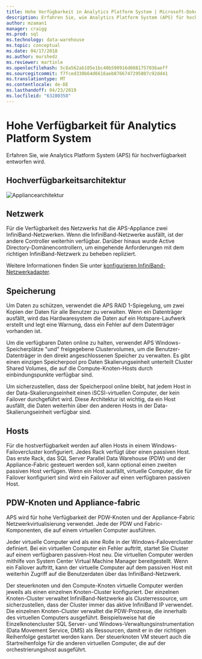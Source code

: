 ```yaml
---
title: Hohe Verfügbarkeit in Analytics Platform System | Microsoft-Dokumentation
description: Erfahren Sie, wie Analytics Platform System (APS) für hochverfügbarkeit entworfen wird.
author: mzaman1
manager: craigg
ms.prod: sql
ms.technology: data-warehouse
ms.topic: conceptual
ms.date: 04/17/2018
ms.author: murshedz
ms.reviewer: martinle
ms.openlocfilehash: 5c8a562ab105e1bc40b590916d0881757036aeff
ms.sourcegitcommit: f7fced330b64d6616aeb8766747295807c92dd41
ms.translationtype: MT
ms.contentlocale: de-DE
ms.lasthandoff: 04/23/2019
ms.locfileid: "63280358"
---
```

# <a name="analytics-platform-system-high-availability"></a>Hohe Verfügbarkeit für Analytics Platform System
Erfahren Sie, wie Analytics Platform System (APS) für hochverfügbarkeit entworfen wird.  
  
## <a name="high-availability-architecture"></a>Hochverfügbarkeitsarchitektur  
![Appliancearchitektur](media/appliance-architecture.png "Anwendungsarchitektur")  
  
## <a name="network"></a>Netzwerk  
Für die Verfügbarkeit des Netzwerks hat die APS-Appliance zwei InfiniBand-Netzwerken. Wenn die InfiniBand-Netzwerke ausfällt, ist der andere Controller weiterhin verfügbar. Darüber hinaus wurde Active Directory-Domänencontrollern, um eingehende Anforderungen mit dem richtigen InfiniBand-Netzwerk zu beheben repliziert.  
  
Weitere Informationen finden Sie unter [konfigurieren InfiniBand-Netzwerkadapter](configure-infiniband-network-adapters.md).  
  
## <a name="storage"></a>Speicherung  
Um Daten zu schützen, verwendet die APS RAID 1-Spiegelung, um zwei Kopien der Daten für alle Benutzer zu verwalten. Wenn ein Datenträger ausfällt, wird das Hardwaresystem die Daten auf ein Hotspare-Laufwerk erstellt und legt eine Warnung, dass ein Fehler auf dem Datenträger vorhanden ist.  
  
Um die verfügbaren Daten online zu halten, verwendet APS Windows-Speicherplätze "und" freigegebene Clustervolumes, um die Benutzer-Datenträger in den direkt angeschlossenen Speicher zu verwalten. Es gibt einen einzigen Speicherpool pro Daten Skalierungseinheit unterteilt Cluster Shared Volumes, die auf die Compute-Knoten-Hosts durch einbindungspunkte verfügbar sind.  
  
Um sicherzustellen, dass der Speicherpool online bleibt, hat jedem Host in der Data-Skalierungseinheit einen iSCSI-virtuellen Computer, der kein Failover durchgeführt wird. Diese Architektur ist wichtig, da ein Host ausfällt, die Daten weiterhin über den anderen Hosts in der Data-Skalierungseinheit verfügbar sind.  
  
## <a name="hosts"></a>Hosts  
Für die hostverfügbarkeit werden auf allen Hosts in einem Windows-Failovercluster konfiguriert. Jedes Rack verfügt über einen passiven Host. Das erste Rack, das SQL Server Parallel Data Warehouse (PDW) und der Appliance-Fabric gesteuert werden soll, kann optional einen zweiten passiven Host verfügen. Wenn ein Host ausfällt, virtuelle Computer, die für Failover konfiguriert sind wird ein Failover auf einen verfügbaren passiven Host.  
  
## <a name="pdw-nodes-and-appliance-fabric"></a>PDW-Knoten und Appliance-fabric  
APS wird für hohe Verfügbarkeit der PDW-Knoten und der Appliance-Fabric Netzwerkvirtualisierung verwendet. Jede der PDW und Fabric-Komponenten, die auf einem virtuellen Computer ausführen.  
  
Jeder virtuelle Computer wird als eine Rolle in der Windows-Failovercluster definiert. Bei ein virtuellen Computer ein Fehler auftritt, startet Sie Cluster auf einem verfügbaren passiven-Host neu. Die virtuellen Computer werden mithilfe von System Center Virtual Machine Manager bereitgestellt. Wenn ein Failover auftritt, kann der virtuelle Computer auf dem passiven Host mit weiterhin Zugriff auf die Benutzerdaten über das InfiniBand-Netzwerk.  
  
Der steuerknoten und den Compute-Knoten virtuelle Computer werden jeweils als einen einzelnen Knoten-Cluster konfiguriert. Der einzelnen Knoten-Cluster verwaltet InfiniBand-Netzwerke als Clusterressource, um sicherzustellen, dass der Cluster immer das aktive InfiniBand IP verwendet. Die einzelnen Knoten-Cluster verwaltet die PDW-Prozesse, die innerhalb des virtuellen Computers ausgeführt. Beispielsweise hat die Einzelknotencluster SQL Server- und Windows-Verwaltungsinstrumentation (Data Movement Service, DMS) als Ressourcen, damit er in der richtigen Reihenfolge gestartet werden kann. Der steuerknoten VM steuert auch die Startreihenfolge für die anderen virtuellen Computer, die auf der orchestrierungshost ausgeführt.  
  
